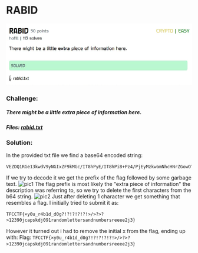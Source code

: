 # RABID
![challenge](challenge.png)
### Challenge:
##### There might be a little extra piece of information here.
##### Files: [rabid.txt](rabid.txt)

### Solution:
In the provided txt file we find a base64 encoded string:
```  
VEZDQ1RGe13kwdV9yNGIxZF9kMGc/IT8hPyE/IT8hPi8+Pz4/PjEyMzkwamNhcHNrZGowOTFyYW5kb21sZXR0ZXJzYW5kbnVtYmVyc3JlZWVlMmozfQ==
```
If we try to decode it we get the prefix of the flag followed by some garbage text.
![pic1](pic1)
The flag prefix is most likely the "extra piece of information" the description was referring to, so we try to delete the first characters from the b64 string.
![pic2](pic2)
Just after deleting 1 character we get something that resembles a flag. I initially tried to submit it as: 
```
TFCCTF{×y0u_r4b1d_d0g?!?!?!?!?!>/>?>?>12390jcapskdj091randomlettersandnumbersreeee2j3}
```
However it turned out i had to remove the initial x from the flag, ending up with:
Flag: ```TFCCTF{×y0u_r4b1d_d0g?!?!?!?!?!>/>?>?>12390jcapskdj091randomlettersandnumbersreeee2j3}```
